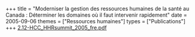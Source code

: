 +++
title = "Moderniser la gestion des ressources humaines de la santé au Canada : Déterminer les domaines où il faut intervenir rapidement"
date = 2005-09-06
themes = ["Ressources humaines"]
types = ["Publications"]
+++
[2.12-HCC_HHRsummit_2005_fre.pdf](/files/2.12-HCC_HHRsummit_2005_fre.pdf)
